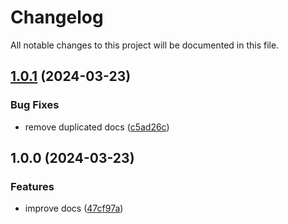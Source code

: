 # Changelog

All notable changes to this project will be documented in this file.

## [1.0.1](https://github.com/brunoxd13/terraform-aws-module/compare/v1.0.0...v1.0.1) (2024-03-23)


### Bug Fixes

* remove duplicated docs ([c5ad26c](https://github.com/brunoxd13/terraform-aws-module/commit/c5ad26c0cb1d82893c3583ae7804eb05cddd0083))

## 1.0.0 (2024-03-23)


### Features

* improve docs ([47cf97a](https://github.com/brunoxd13/terraform-aws-module/commit/47cf97a69343b41057bb78ac945f458230a584bf))
